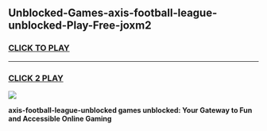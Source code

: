 
## Unblocked-Games-axis-football-league-unblocked-Play-Free-joxm2
<h3>
<a href="https://premium76.site?title=axis-football-league-unblocked&ref=23A">CLICK TO PLAY</a></h3>
<hr>

<h3>
<a href="https://premium76.site?title=axis-football-league-unblocked&ref=23A">CLICK 2 PLAY</a>
  
</h3>

<a href="https://premium76.site?title=axis-football-league-unblocked&ref=23A"><img src="https://clearcache.store/games.png"></a>


**axis-football-league-unblocked games unblocked: Your Gateway to Fun and Accessible Online Gaming**

